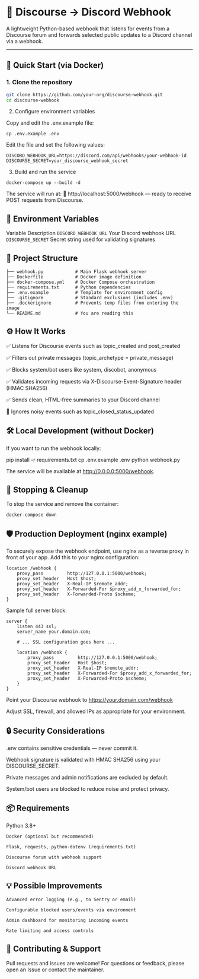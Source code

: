 # 🧩 Discourse → Discord Webhook

A lightweight Python-based webhook that listens for events from a Discourse forum and forwards selected public updates to a Discord channel via a webhook.

---

## 🚀 Quick Start (via Docker)

### 1. Clone the repository

```bash
git clone https://github.com/your-org/discourse-webhook.git
cd discourse-webhook
```

2. Configure environment variables

Copy and edit the .env.example file:
```
cp .env.example .env
```

Edit the file and set the following values:
```
DISCORD_WEBHOOK_URL=https://discord.com/api/webhooks/your-webhook-id
DISCOURSE_SECRET=your_discourse_webhook_secret
```

3. Build and run the service
```
docker-compose up --build -d
```

The service will run at:
📍 http://localhost:5000/webhook — ready to receive POST requests from Discourse.
## 🔐 Environment Variables
Variable	Description
`DISCORD_WEBHOOK_URL`	Your Discord webhook URL
`DISCOURSE_SECRET`	Secret string used for validating signatures

## 📁 Project Structure

```
├── webhook.py            # Main Flask webhook server
├── Dockerfile            # Docker image definition
├── docker-compose.yml    # Docker Compose orchestration
├── requirements.txt      # Python dependencies
├── .env.example          # Template for environment config
├── .gitignore            # Standard exclusions (includes .env)
├── .dockerignore         # Prevents temp files from entering the image
└── README.md             # You are reading this
```

## ⚙️ How It Works

✅ Listens for Discourse events such as topic_created and post_created

✅ Filters out private messages (topic_archetype = private_message)

✅ Blocks system/bot users like system, discobot, anonymous

✅ Validates incoming requests via X-Discourse-Event-Signature header (HMAC SHA256)

✅ Sends clean, HTML-free summaries to your Discord channel

🚫 Ignores noisy events such as topic_closed_status_updated

## 🛠 Local Development (without Docker)

If you want to run the webhook locally:

pip install -r requirements.txt
cp .env.example .env
python webhook.py

The service will be available at http://0.0.0.0:5000/webhook.

## 🧹 Stopping & Cleanup

To stop the service and remove the container:
```
docker-compose down
```

## 🛡️ Production Deployment (nginx example)

To securely expose the webhook endpoint, use nginx as a reverse proxy in front of your app.
Add this to your nginx configuration:
```
location /webhook {
    proxy_pass         http://127.0.0.1:5000/webhook;
    proxy_set_header   Host $host;
    proxy_set_header   X-Real-IP $remote_addr;
    proxy_set_header   X-Forwarded-For $proxy_add_x_forwarded_for;
    proxy_set_header   X-Forwarded-Proto $scheme;
}
```

Sample full server block:
```
server {
    listen 443 ssl;
    server_name your.domain.com;

    # ... SSL configuration goes here ...

    location /webhook {
        proxy_pass         http://127.0.0.1:5000/webhook;
        proxy_set_header   Host $host;
        proxy_set_header   X-Real-IP $remote_addr;
        proxy_set_header   X-Forwarded-For $proxy_add_x_forwarded_for;
        proxy_set_header   X-Forwarded-Proto $scheme;
    }
}
```
Point your Discourse webhook to https://your.domain.com/webhook

Adjust SSL, firewall, and allowed IPs as appropriate for your environment.

## 🔒 Security Considerations

.env contains sensitive credentials — never commit it.

Webhook signature is validated with HMAC SHA256 using your DISCOURSE_SECRET.

Private messages and admin notifications are excluded by default.

System/bot users are blocked to reduce noise and protect privacy.

## 📦 Requirements

Python 3.8+

	Docker (optional but recommended)

	Flask, requests, python-dotenv (requirements.txt)

	Discourse forum with webhook support

	Discord webhook URL

## 💡 Possible Improvements

    Advanced error logging (e.g., to Sentry or email)

    Configurable blocked users/events via environment

    Admin dashboard for monitoring incoming events

    Rate limiting and access controls

## 🤝 Contributing & Support

Pull requests and issues are welcome!
For questions or feedback, please open an Issue or contact the maintainer.